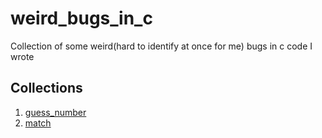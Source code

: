 # weird_bugs_in_c
Collection of some weird(hard to identify at once for me) bugs in c code I wrote
## Collections
1. [guess_number](/guess_number)
2. [match](/match)
